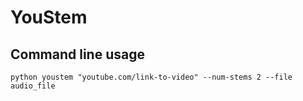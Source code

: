 # YouStem

## Command line usage

```
python youstem "youtube.com/link-to-video" --num-stems 2 --file audio_file
```